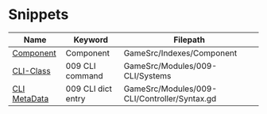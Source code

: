 # Snippets

| Name                                         | Keyword              | Filepath                                       |
|----------------------------------------------|----------------------|------------------------------------------------|
| [Component](Snippets/Component.md)           | Component            | GameSrc/Indexes/Component                      |
| [CLI-Class](Snippets/CLI-Class.md)           | 009 CLI command      | GameSrc/Modules/009-CLI/Systems                |
| [CLI MetaData](Snippets/CLI-Dict-Entry.md)   | 009 CLI dict entry   | GameSrc/Modules/009-CLI/Controller/Syntax.gd   |



